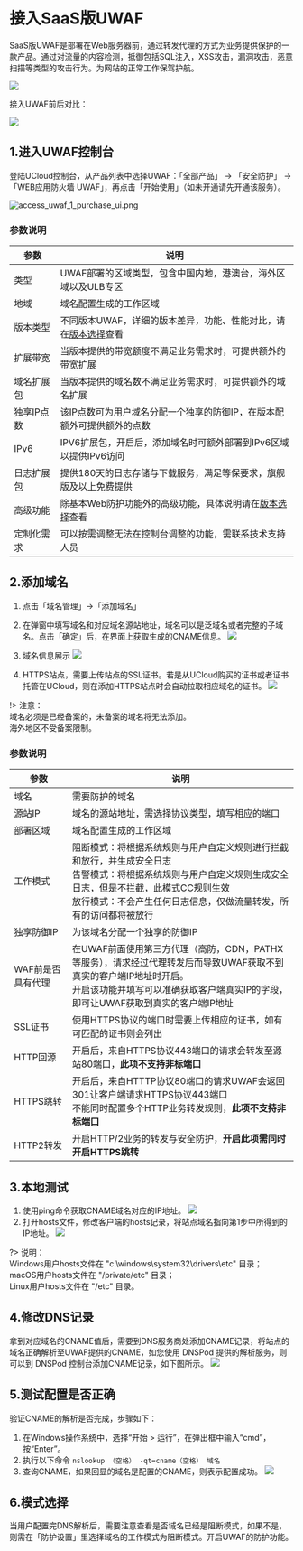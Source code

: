 # 接入SaaS版UWAF
SaaS版UWAF是部署在Web服务器前，通过转发代理的方式为业务提供保护的一款产品。通过对流量的内容检测，抵御包括SQL注入，XSS攻击，漏洞攻击，恶意扫描等类型的攻击行为。为网站的正常工作保驾护航。

![](/images/15970482393080.jpg)

接入UWAF前后对比：

![](/images/15970482669463.jpg)

## 1.进入UWAF控制台
登陆UCloud控制台，从产品列表中选择UWAF：「全部产品」 -> 「安全防护」 -> 「WEB应用防火墙 UWAF」，再点击「开始使用」（如未开通请先开通该服务）。

![access_uwaf_1_purchase_ui.png](/images/access_uwaf_1_purchase_ui.png)



### 参数说明

|参数|说明|
|-|-|
|类型|UWAF部署的区域类型，包含中国内地，港澳台，海外区域以及ULB专区|
|地域|域名配置生成的工作区域|
|版本类型|不同版本UWAF，详细的版本差异，功能、性能对比，请在[版本选择](/uewaf/steer/Version_selection)查看|
|扩展带宽|当版本提供的带宽额度不满足业务需求时，可提供额外的带宽扩展|
|域名扩展包|当版本提供的域名数不满足业务需求时，可提供额外的域名扩展|
|独享IP点数|该IP点数可为用户域名分配一个独享的防御IP，在版本配额外可提供额外的点数|
|IPv6|IPV6扩展包，开启后，添加域名时可额外部署到IPv6区域以提供IPv6访问|
|日志扩展包|提供180天的日志存储与下载服务，满足等保要求，旗舰版及以上免费提供|
|高级功能|除基本Web防护功能外的高级功能，具体说明请在[版本选择](/uewaf/steer/Version_selection?id=功能说明)查看|
|定制化需求|可以按需调整无法在控制台调整的功能，需联系技术支持人员| 


## 2.添加域名
1. 点击「域名管理」->「添加域名」
2. 在弹窗中填写域名和对应域名源站地址，域名可以是泛域名或者完整的子域名。点击「确定」后，在界面上获取生成的CNAME信息。
    ![](/images/16062909081477.jpg)


3. 域名信息展示
    ![](/images/15970491668107.jpg)

4. HTTPS站点，需要上传站点的SSL证书。若是从UCloud购买的证书或者证书托管在UCloud，则在添加HTTPS站点时会自动拉取相应域名的证书。
![](/images/16062908633019.jpg)

!> 注意：  
域名必须是已经备案的，未备案的域名将无法添加。  
海外地区不受备案限制。  

### 参数说明

|参数|说明|
|-|-|
|域名|需要防护的域名|
|源站IP|域名的源站地址，需选择协议类型，填写相应的端口|
|部署区域|域名配置生成的工作区域|
|工作模式|阻断模式：将根据系统规则与用户自定义规则进行拦截和放行，并生成安全日志<br>告警模式：将根据系统规则与用户自定义规则生成安全日志，但是不拦截，此模式CC规则生效<br>放行模式：不会产生任何日志信息，仅做流量转发，所有的访问都将被放行|
|独享防御IP|为该域名分配一个独享的防御IP|
|WAF前是否具有代理|在UWAF前面使用第三方代理（高防，CDN，PATHX等服务），请求经过代理转发后而导致UWAF获取不到真实的客户端IP地址时开启。<br>开启该功能并填写可以准确获取客户端真实IP的字段，即可让UWAF获取到真实的客户端IP地址|
|SSL证书|使用HTTPS协议的端口时需要上传相应的证书，如有可匹配的证书则会列出|
|HTTP回源|开启后，来自HTTPS协议443端口的请求会转发至源站80端口，**此项不支持非标端口**|
|HTTPS跳转|开启后，来自HTTTP协议80端口的请求UWAF会返回301让客户端请求HTTPS协议443端口<br>不能同时配置多个HTTP业务转发规则，**此项不支持非标端口**|
|HTTP2转发|开启HTTP/2业务的转发与安全防护，**开启此项需同时开启HTTPS跳转**|


## 3.本地测试
1. 使用ping命令获取CNAME域名对应的IP地址。
![](/images/16062912982683.jpeg)
2. 打开hosts文件，修改客户端的hosts记录，将站点域名指向第1步中所得到的IP地址。
![](/images/16062913664718.jpeg)

?> 说明：  
Windows用户hosts文件在 "c:\windows\system32\drivers\etc" 目录；  
macOS用户hosts文件在 "/private/etc" 目录；  
Linux用户hosts文件在 "/etc" 目录。  

## 4.修改DNS记录
拿到对应域名的CNAME值后，需要到DNS服务商处添加CNAME记录，将站点的域名正确解析至UWAF提供的CNAME，如您使用 DNSPod 提供的解析服务，则可以到 DNSPod 控制台添加CNAME记录，如下图所示。
![](/images/16062914733087.jpg)

## 5.测试配置是否正确
验证CNAME的解析是否完成，步骤如下：

1. 在Windows操作系统中，选择“开始 \> 运行”，在弹出框中输入“cmd”，按“Enter”。
2. 执行以下命令  ``nslookup （空格） -qt=cname（空格） 域名``
3. 查询CNAME，如果回显的域名是配置的CNAME，则表示配置成功。
![](/images/15970493399116.jpg)


## 6.模式选择
当用户配置完DNS解析后，需要注意查看是否域名已经是阻断模式，如果不是，则需在「防护设置」里选择域名的工作模式为阻断模式。开启UWAF的防护功能。
